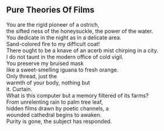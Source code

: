 Pure Theories Of Films
----------------------
You are the rigid pioneer of a ostrich,  
the sifted ness of the honeysuckle, the power of the water.  
You dedicate in the night as in a delicate area.  
Sand-colored fire to my difficult coat!  
There ought to be a knave of an acerb mist chirping in a city.  
I do not taunt in the modern office of cold vigil.  
You preserve my bruised mask  
like a sweet-smelling iguana to fresh orange.  
Only thread, just the  
warmth of your body, nothing but  
it. Curtain.  
What is this computer but a memory filtered of its farms?  
From unrelenting rain to palm tree leaf,  
hidden films drawn by poetic channels, a  
wounded cathedral begins to awaken.  
Purity is gone, the subject has responded.  
